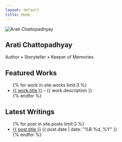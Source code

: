 ```yaml
---
layout: default
title: Home
---
```


<section class="hero">
  <img src="/assets/images/author.jpg" alt="Arati Chattopadhyay" class="author-photo">
  <h1>Arati Chattopadhyay</h1>
  <p class="tagline">Author • Storyteller • Keeper of Memories</p>
</section>

<section class="featured-works">
  <h2>Featured Works</h2>
  <ul>
    {% for work in site.works limit:3 %}
      <li>
        <a href="{{ work.url | relative_url }}">{{ work.title }}</a> – {{ work.description }}
      </li>
    {% endfor %}
  </ul>
</section>

<section class="latest-posts">
  <h2>Latest Writings</h2>
  <ul>
    {% for post in site.posts limit:3 %}
      <li>
        <a href="{{ post.url | relative_url }}">{{ post.title }}</a> 
        <span class="date">{{ post.date | date: "%B %d, %Y" }}</span>
      </li>
    {% endfor %}
  </ul>
</section>
